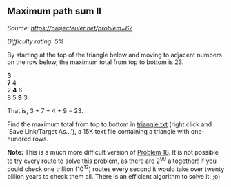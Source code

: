 Maximum path sum II
-------------------

*Source: https://projecteuler.net/problem=67*


*Difficulty rating: 5%*

By starting at the top of the triangle below and moving to adjacent
numbers on the row below, the maximum total from top to bottom is 23.

**3**\
**7** 4\
 2 **4** 6\
 8 5 **9** 3

That is, 3 + 7 + 4 + 9 = 23.

Find the maximum total from top to bottom in
[triangle.txt](project/resources/p067_triangle.txt) (right click and
'Save Link/Target As...'), a 15K text file containing a triangle with
one-hundred rows.

****Note:**** This is a much more difficult version of [Problem
18](problem=18). It is not possible to try every route to solve this
problem, as there are 2<sup>99</sup> altogether! If you could check one trillion
(10<sup>12</sup>) routes every second it would take over twenty billion years to
check them all. There is an efficient algorithm to solve it. ;o)

